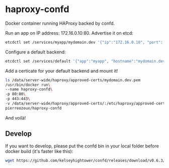 # haproxy-confd

Docker container running HAProxy backed by confd.

Run an app on IP address: 172.16.0.10:80.
Advertise it on etcd:
```bash
etcdctl set /services/myapp/mydomain.dev '{"ip":"172.16.0.10", "port": "80"}'
```

Configure a default backend:
```bash
etcdctl set /services/default '{"app":"myapp", "hostname":"mydomain.dev"}'
```

Add a certicate for your default backend and mount it!
```bash
ls /data/server-wide/haproxy/approved-certs/mydomain.dev.pem
/usr/bin/docker run\
--name haproxy-confd\
-p 80:80\
-p 443:443\
-v /data/server-wide/haproxy/approved-certs/:/etc/haproxy/approved-certs/\
pierreozoux/haproxy-confd
```

And voilà!

## Develop
If you want to develop, please put the confd bin in your local folder before docker build (it's faster like this):
```bash
wget https://github.com/kelseyhightower/confd/releases/download/v0.6.3/confd-0.6.3-linux-amd64
```
